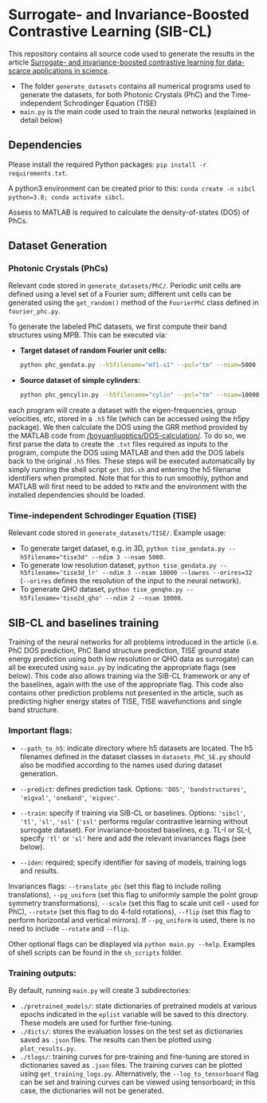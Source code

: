 # Surrogate- and Invariance-Boosted Contrastive Learning (SIB-CL)
This repository contains all source code used to generate the results in the article [Surrogate- and invariance-boosted contrastive learning for data-scarce applications in science](https://arxiv.org/abs/2110.08406).

- The folder `generate_datasets` contains all numerical programs used to generate the datasets, for both Photonic Crystals (PhC) and the Time-independent Schrodinger Equation (TISE)
- `main.py` is the main code used to train the neural networks (explained in detail below)
<!-- - `get_training_log.py` plots the training curves using the saved log dictionaries; another option is to set the `--log_to_tensorboard` flag and monitor the curves using tensorboard
- `plot_results.py` plots the results using the saved results dictionaries in the format shown in the article
 -->

## Dependencies
Please install the required Python packages:
`pip install -r requirements.txt`.

A python3 environment can be created prior to this:
`conda create -n sibcl python=3.8; conda activate sibcl`.

Assess to MATLAB is required to calculate the density-of-states (DOS) of PhCs.

## Dataset Generation
### Photonic Crystals (PhCs)

Relevant code stored in `generate_datasets/PhC/`. 
Periodic unit cells are defined using a level set of a Fourier sum; different unit cells can be generated using the `get_random()` method of the `FourierPhC` class defined in `fourier_phc.py`.

To generate the labeled PhC datasets, we first compute their band structures using MPB. This can be executed via:

- **Target dataset of random Fourier unit cells:** 
  ```sh
  python phc_gendata.py --h5filename="mf1-s1" --pol="tm" --nsam=5000 --maxF=1 --seed=1`
  ```
- **Source dataset of simple cylinders:**
  ```sh
  python phc_gencylin.py --h5filename="cylin" --pol="tm" --nsam=10000`
  ```

each program will create a dataset with the eigen-frequencies, group velocities, etc, stored in a `.h5` file (which can be accessed using the h5py package). We then calculate the DOS using the GRR method provided by the MATLAB code from [/boyuanliuoptics/DOS-calculation/](https://github.com/boyuanliuoptics/DOS-calculation/blob/master/DOS_GGR.m). 
To do so, we first parse the data to create the `.txt` files required as inputs to the program, compute the DOS using MATLAB and then add the DOS labels back to the original `.h5` files. These steps will be executed automatically by simply running the shell script `get_DOS.sh` and entering the h5 filename identifiers when prompted. Note that for this to run smoothly, python and MATLAB will first need to be added to `PATH` and the environment with the installed dependencies should be loaded.

### Time-independent Schrodinger Equation (TISE)
Relevant code stored in `generate_datasets/TISE/`. Example usage:

- To generate target dataset, e.g. in 3D, `python tise_gendata.py --h5filename="tise3d" --ndim 3 --nsam 5000`.
- To generate low resolution dataset, `python tise_gendata.py --h5filename='tise3d_lr' --ndim 3 --nsam 10000 --lowres --orires=32` (`--orires` defines the resolution of the input to the neural network).
- To generate QHO dataset, `python tise_genqho.py --h5filename='tise2d_qho' --ndim 2 --nsam 10000`.

## SIB-CL and baselines training
Training of the neural networks for all problems introduced in the article (i.e. PhC DOS prediction, PhC Band structure prediction, TISE ground state energy prediction using both low resolution or QHO data as surrogate) can all be executed using `main.py` by indicating the appropriate flags (see below). This code also allows training via the SIB-CL framework or any of the baselines, again with the use of the appropriate flag. This code also contains other prediction problems not presented in the article, such as predicting higher energy states of TISE, TISE wavefunctions and single band structure.

### Important flags: 
- `--path_to_h5`: indicate directory where h5 datasets are located. The h5 filenames defined in the dataset classes in `datasets_PhC_SE.py` should also be modified according to the names used during dataset generation. 

- `--predict`: defines prediction task. Options: `'DOS'`, `'bandstructures'`, `'eigval'`, `'oneband'`, `'eigvec'`.

- `--train`: specify if training via SIB-CL or baselines. Options: `'sibcl'`, `'tl'`, `'sl'`, `'ssl'` (`'ssl'` performs regular contrastive learning without surrogate dataset). For invariance-boosted baselines, e.g. TL-I or SL-I, specify `'tl'` or `'sl'` here and add the relevant invariances flags (see below).

- `--iden`: required; specify identifier for saving of models, training logs and results.

Invariances flags: `--translate_pbc` (set this flag to include rolling translations), `--pg_uniform` (set this flag to uniformly sample the point group symmetry transformations), `--scale` (set this flag to scale unit cell - used for PhC), `--rotate` (set this flag to do 4-fold rotations), `--flip` (set this flag to perform horizontal and vertical mirrors). If `--pg_uniform` is used, there is no need to include `--rotate` and `--flip`.

Other optional flags can be displayed via `python main.py --help`. 
Examples of shell scripts can be found in the `sh_scripts` folder.

### Training outputs:
By default, running `main.py` will create 3 subdirectories:
- `./pretrained_models/`: state dictionaries of pretrained models at various epochs indicated in the `eplist` variable will be saved to this directory. These models are used for further fine-tuning.
- `./dicts/`: stores the evaluation losses on the test set as dictionaries saved as `.json` files. The results can then be plotted using `plot_results.py`.
- `./tlogs/`: training curves for pre-training and fine-tuning are stored in dictionaries saved as `.json` files. The training curves can be plotted using `get_training_logs.py`. Alternatively, the `--log_to_tensorboard` flag can be set and training curves can be viewed using tensorboard; in this case, the dictionaries will not be generated.



